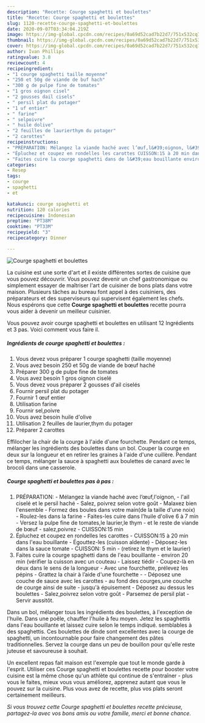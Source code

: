 ```yaml
---
description: "Recette: Courge spaghetti et boulettes"
title: "Recette: Courge spaghetti et boulettes"
slug: 1120-recette-courge-spaghetti-et-boulettes
date: 2020-09-07T03:34:04.219Z
image: https://img-global.cpcdn.com/recipes/0a69d52cad7b22d7/751x532cq70/courge-spaghetti-et-boulettes-photo-principale-de-la-recette.jpg
thumbnail: https://img-global.cpcdn.com/recipes/0a69d52cad7b22d7/751x532cq70/courge-spaghetti-et-boulettes-photo-principale-de-la-recette.jpg
cover: https://img-global.cpcdn.com/recipes/0a69d52cad7b22d7/751x532cq70/courge-spaghetti-et-boulettes-photo-principale-de-la-recette.jpg
author: Ivan Phillips
ratingvalue: 3.8
reviewcount: 4
recipeingredient:
- "1 courge spaghetti taille moyenne"
- "250 et 50g de viande de buf hach"
- "300 g de pulpe fine de tomates"
- "1 gros oignon cisel"
- "2 gousses dail cisels"
- " persil plat du potager"
- "1 uf entier"
- " farine"
- " selpoivre"
- " huile dolive"
- "2 feuilles de laurierthym du potager"
- "2 carottes"
recipeinstructions:
- "PRÉPARATION: Mélangez la viande haché avec l’œuf,l&#39;oignon, l&#39;ail ciselé et le persil haché Salez, poivrez selon votre goût Malaxez bien l&#39;ensemble Formez des boules dans votre main(de la taille d&#39;une noix) Roulez-les dans la farine Faites-les cuire dans l&#39;huile d&#39;olive 6 à 7 min Versez la pulpe fine de tomates,le laurier,le thym et le reste de viande de bœuf salez,poivrez CUISSON:15 min"
- "Épluchez et coupez en rondelles les carottes CUISSON:15 à 20 min dans l&#39;eau bouillante Égouttez-les (cuisson aldente) Déposez-les dans la sauce tomate CUISSON: 5 min (retirez le thym et le laurier)"
- "Faites cuire la courge spaghetti dans de l&#39;eau bouillante environ 20 min (vérifier la cuisson avec un couteau Laissez tiédir Coupez-là en deux dans le sens de la longueur Avec une fourchette, prélevez les pépins Grattez la chair à l’aide d&#39;une fourchette   Déposez une couche de sauce avec les carottes au fond des courges,une couche de courge ainsi de suite jusqu&#39;à épuisement Déposez au dessus les boulettes Salez,poivrez selon votre goût Parsemez de persil plat Servir aussitôt."
categories:
- Resep
tags:
- courge
- spaghetti
- et

katakunci: courge spaghetti et 
nutrition: 120 calories
recipecuisine: Indonesian
preptime: "PT38M"
cooktime: "PT33M"
recipeyield: "3"
recipecategory: Dinner

---
```



![Courge spaghetti et boulettes](https://img-global.cpcdn.com/recipes/0a69d52cad7b22d7/751x532cq70/courge-spaghetti-et-boulettes-photo-principale-de-la-recette.jpg)

La cuisine est une sorte d'art et il existe différentes sortes de cuisine que vous pouvez découvrir. Vous pouvez devenir un chef gastronomique ou simplement essayer de maîtriser l'art de cuisiner de bons plats dans votre maison. Plusieurs tâches au bureau font appel à des cuisiniers, des préparateurs et des superviseurs qui supervisent également les chefs. Nous espérons que cette <strong> Courge spaghetti et boulettes </strong> recette pourra vous aider à devenir un meilleur cuisinier.

<!--inarticleads1-->

Vous pouvez avoir courge spaghetti et boulettes en utilisant 12 Ingrédients et 3 pas. Voici comment vous faire il.

##### Ingrédients de courge spaghetti et boulettes :

1. Vous devez vous préparer 1 courge spaghetti (taille moyenne)
1. Vous avez besoin 250 et 50g de viande de bœuf haché
1. Préparer 300 g de pulpe fine de tomates
1. Vous avez besoin 1 gros oignon ciselé
1. Vous devez vous préparer 2 gousses d&#39;ail ciselés
1. Fournir  persil plat du potager
1. Fournir 1 œuf entier
1. Utilisation  farine
1. Fournir  sel,poivre
1. Vous avez besoin  huile d&#39;olive
1. Utilisation 2 feuilles de laurier,thym du potager
1. Préparer 2 carottes


Effilocher la chair de la courge à l&#39;aide d&#39;une fourchette. Pendant ce temps, mélanger les ingrédients des boulettes dans un bol. Couper la courge en deux sur la longueur et en retirer les graines à l&#39;aide d&#39;une cuillère. Pendant ce temps, mélanger la sauce à spaghetti aux boulettes de canard avec le brocoli dans une casserole. 

<!--inarticleads2-->

##### Courge spaghetti et boulettes pas à pas :

1. PRÉPARATION: - Mélangez la viande haché avec l’œuf,l&#39;oignon, - l&#39;ail ciselé et le persil haché - Salez, poivrez selon votre goût - Malaxez bien l&#39;ensemble - Formez des boules dans votre main(de la taille d&#39;une noix) - Roulez-les dans la farine - Faites-les cuire dans l&#39;huile d&#39;olive 6 à 7 min - Versez la pulpe fine de tomates,le laurier,le thym - et le reste de viande de bœuf - salez,poivrez - CUISSON:15 min
1. Épluchez et coupez en rondelles les carottes - CUISSON:15 à 20 min dans l&#39;eau bouillante - Égouttez-les (cuisson aldente) - Déposez-les dans la sauce tomate - CUISSON: 5 min - (retirez le thym et le laurier)
1. Faites cuire la courge spaghetti dans de l&#39;eau bouillante - environ 20 min (vérifier la cuisson avec un couteau - Laissez tiédir - Coupez-là en deux dans le sens de la longueur - Avec une fourchette, prélevez les pépins - Grattez la chair à l’aide d&#39;une fourchette -   - Déposez une couche de sauce avec les carottes - au fond des courges,une couche de courge ainsi de suite - jusqu&#39;à épuisement - Déposez au dessus les boulettes - Salez,poivrez selon votre goût - Parsemez de persil plat - Servir aussitôt.


Dans un bol, mélanger tous les ingrédients des boulettes, à l&#39;exception de l&#39;huile. Dans une poêle, chauffer l&#39;huile à feu moyen. Jetez les spaghettis dans l&#39;eau bouillante et laissez cuire selon le temps indiqué. semblables à des spaghettis. Ces boulettes de dinde sont excellentes avec la courge de spaghetti, un incontournable pour faire changement des pâtes traditionnelles. Servez la courge dans un peu de bouillon pour qu&#39;elle reste juteuse et savoureuse à souhait. 

<!--inarticleads1-->

<p>
Un excellent repas fait maison est l'exemple que tout le monde garde à l'esprit. Utiliser ces Courge spaghetti et boulettes recette pour booster votre cuisine est la même chose qu'un athlète qui continue de s'entraîner - plus vous le faites, mieux vous vous améliorez, apprenez autant que vous le pouvez sur la cuisine. Plus vous avez de recette, plus vos plats seront certainement meilleurs.
</p>

<p>
<i>Si vous trouvez cette Courge spaghetti et boulettes recette précieuse, partagez-la avec vos bons amis ou votre famille, merci et bonne chance.</i>
</p>
